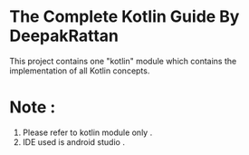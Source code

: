 # The Complete Kotlin Guide By DeepakRattan
This project contains one "kotlin" module which contains the implementation of all Kotlin concepts.

# Note :
1. Please refer to kotlin module only . 
2. IDE used is android studio .
